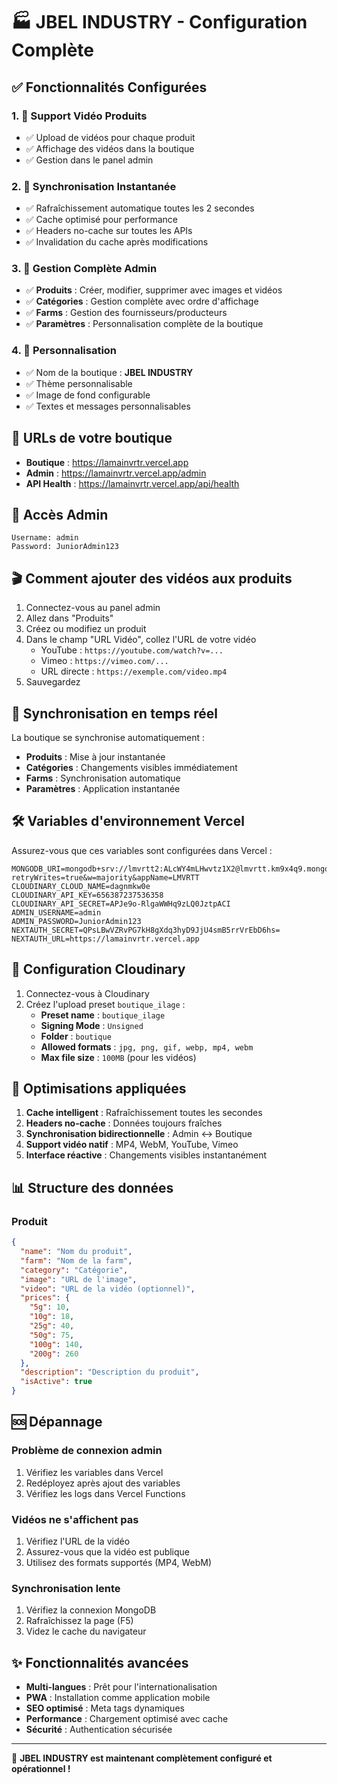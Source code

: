 # 🏭 JBEL INDUSTRY - Configuration Complète

## ✅ Fonctionnalités Configurées

### 1. 🎥 Support Vidéo Produits
- ✅ Upload de vidéos pour chaque produit
- ✅ Affichage des vidéos dans la boutique
- ✅ Gestion dans le panel admin

### 2. 🔄 Synchronisation Instantanée
- ✅ Rafraîchissement automatique toutes les 2 secondes
- ✅ Cache optimisé pour performance
- ✅ Headers no-cache sur toutes les APIs
- ✅ Invalidation du cache après modifications

### 3. 📂 Gestion Complète Admin
- ✅ **Produits** : Créer, modifier, supprimer avec images et vidéos
- ✅ **Catégories** : Gestion complète avec ordre d'affichage
- ✅ **Farms** : Gestion des fournisseurs/producteurs
- ✅ **Paramètres** : Personnalisation complète de la boutique

### 4. 🎨 Personnalisation
- ✅ Nom de la boutique : **JBEL INDUSTRY**
- ✅ Thème personnalisable
- ✅ Image de fond configurable
- ✅ Textes et messages personnalisables

## 📱 URLs de votre boutique

- **Boutique** : https://lamainvrtr.vercel.app
- **Admin** : https://lamainvrtr.vercel.app/admin
- **API Health** : https://lamainvrtr.vercel.app/api/health

## 🔑 Accès Admin

```
Username: admin
Password: JuniorAdmin123
```

## 🎬 Comment ajouter des vidéos aux produits

1. Connectez-vous au panel admin
2. Allez dans "Produits"
3. Créez ou modifiez un produit
4. Dans le champ "URL Vidéo", collez l'URL de votre vidéo
   - YouTube : `https://youtube.com/watch?v=...`
   - Vimeo : `https://vimeo.com/...`
   - URL directe : `https://exemple.com/video.mp4`
5. Sauvegardez

## 🔄 Synchronisation en temps réel

La boutique se synchronise automatiquement :
- **Produits** : Mise à jour instantanée
- **Catégories** : Changements visibles immédiatement
- **Farms** : Synchronisation automatique
- **Paramètres** : Application instantanée

## 🛠️ Variables d'environnement Vercel

Assurez-vous que ces variables sont configurées dans Vercel :

```env
MONGODB_URI=mongodb+srv://lmvrtt2:ALcWY4mLHwvtz1X2@lmvrtt.km9x4q9.mongodb.net/?retryWrites=true&w=majority&appName=LMVRTT
CLOUDINARY_CLOUD_NAME=dagnmkw0e
CLOUDINARY_API_KEY=656387237536358
CLOUDINARY_API_SECRET=APJe9o-RlgaWWHq9zLQ0JztpACI
ADMIN_USERNAME=admin
ADMIN_PASSWORD=JuniorAdmin123
NEXTAUTH_SECRET=QPsLBwVZRvPG7kH8gXdq3hyD9JjU4smB5rrVrEbD6hs=
NEXTAUTH_URL=https://lamainvrtr.vercel.app
```

## 📸 Configuration Cloudinary

1. Connectez-vous à Cloudinary
2. Créez l'upload preset `boutique_ilage` :
   - **Preset name** : `boutique_ilage`
   - **Signing Mode** : `Unsigned`
   - **Folder** : `boutique`
   - **Allowed formats** : `jpg, png, gif, webp, mp4, webm`
   - **Max file size** : `100MB` (pour les vidéos)

## 🚀 Optimisations appliquées

1. **Cache intelligent** : Rafraîchissement toutes les secondes
2. **Headers no-cache** : Données toujours fraîches
3. **Synchronisation bidirectionnelle** : Admin ↔ Boutique
4. **Support vidéo natif** : MP4, WebM, YouTube, Vimeo
5. **Interface réactive** : Changements visibles instantanément

## 📊 Structure des données

### Produit
```json
{
  "name": "Nom du produit",
  "farm": "Nom de la farm",
  "category": "Catégorie",
  "image": "URL de l'image",
  "video": "URL de la vidéo (optionnel)",
  "prices": {
    "5g": 10,
    "10g": 18,
    "25g": 40,
    "50g": 75,
    "100g": 140,
    "200g": 260
  },
  "description": "Description du produit",
  "isActive": true
}
```

## 🆘 Dépannage

### Problème de connexion admin
1. Vérifiez les variables dans Vercel
2. Redéployez après ajout des variables
3. Vérifiez les logs dans Vercel Functions

### Vidéos ne s'affichent pas
1. Vérifiez l'URL de la vidéo
2. Assurez-vous que la vidéo est publique
3. Utilisez des formats supportés (MP4, WebM)

### Synchronisation lente
1. Vérifiez la connexion MongoDB
2. Rafraîchissez la page (F5)
3. Videz le cache du navigateur

## ✨ Fonctionnalités avancées

- **Multi-langues** : Prêt pour l'internationalisation
- **PWA** : Installation comme application mobile
- **SEO optimisé** : Meta tags dynamiques
- **Performance** : Chargement optimisé avec cache
- **Sécurité** : Authentication sécurisée

---

🎉 **JBEL INDUSTRY est maintenant complètement configuré et opérationnel !**